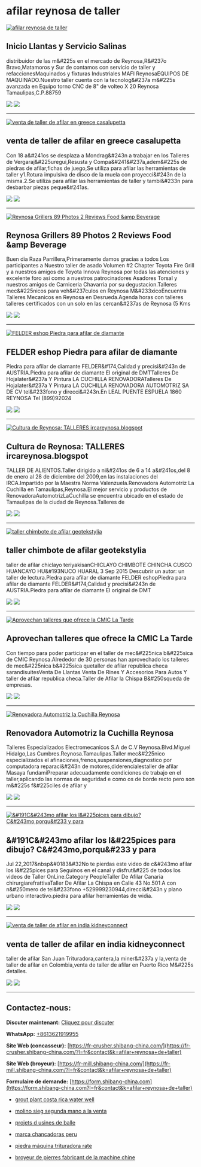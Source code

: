 # afilar reynosa de taller

<a href="https://swt.shibang-china.com/?l=fr&img&k=afilar+reynosa+de+taller" target="_blank">![afilar reynosa de taller](http://static.shibang-china.com/all-800x300/1455.jpg)</a>

## Inicio Llantas y Servicio Salinas
distribuidor de las m&#225s en el mercado de Reynosa,R&#237o Bravo,Matamoros y Sur de contamos con servicio de taller y refaccionesMaquinados y fixturas Industriales MAFI ReynosaEQUIPOS DE MAQUINADO.Nuestro taller cuenta con la tecnolog&#237a m&#225s avanzada en Equipo torno CNC de 8" de volteo X 20 Reynosa Tamaulipas,C.P.88759


<a href="https://whatsapp.shibangsoft.com/WhatsApp.php" target="_blank" title="WhatsApp">![](http://static.shibang-china.com/icon/whatsapp.png)</a> <a href="https://swt.shibang-china.com/?l=fr&icon&k=afilar+reynosa+de+taller" target="_blank">![](http://static.shibang-china.com/icon/chat-fr.png)</a>

---

<a href="https://swt.shibang-china.com/?l=fr&img&k=afilar+reynosa+de+taller" target="_blank">![venta de taller de afilar en greece casalupetta](http://static.shibang-china.com/all-800x300/1478.jpg)</a>

## venta de taller de afilar en greece casalupetta
Con 18 a&#241os se desplaza a Mondrag&#243n a trabajar en los Talleres de Vergaraj&#225uregui,Resusta y Compa&#241&#237a,adem&#225s de piedras de afilar,fichas de juego,Se utiliza para afilar las herramientas de taller y1.Rotura impulsiva de disco de la muela con proyecci&#243n de la misma.2.Se utiliza para afilar las herramientas de taller y tambi&#233n para desbarbar piezas peque&#241as.


<a href="https://whatsapp.shibangsoft.com/WhatsApp.php" target="_blank" title="WhatsApp">![](http://static.shibang-china.com/icon/whatsapp.png)</a> <a href="https://swt.shibang-china.com/?l=fr&icon&k=afilar+reynosa+de+taller" target="_blank">![](http://static.shibang-china.com/icon/chat-fr.png)</a>

---

<a href="https://swt.shibang-china.com/?l=fr&img&k=afilar+reynosa+de+taller" target="_blank">![Reynosa Grillers 89 Photos 2 Reviews Food &amp Beverage](http://static.shibang-china.com/all-800x300/750.jpg)</a>

## Reynosa Grillers 89 Photos 2 Reviews Food &amp Beverage
Buen dia Raza Parrillera,Primeramente damos gracias a todos Los participantes a Nuestro taller de asado Volumen #2 Chapter Toyota Fire Grill y a nuestros amigos de Toyota Innova Reynosa por todas las atenciones y excelente foro asi como a nuestros patrocinadores Asadores Torsal y nuestros amigos de Carniceria Chavarria por su degustacion.Talleres mec&#225nicos para veh&#237culos en Reynosa M&#233xicoEncuentra Talleres Mecanicos en Reynosa en Desrueda.Agenda horas con talleres talleres certificados con un solo en las cercan&#237as de Reynosa (5 Kms


<a href="https://whatsapp.shibangsoft.com/WhatsApp.php" target="_blank" title="WhatsApp">![](http://static.shibang-china.com/icon/whatsapp.png)</a> <a href="https://swt.shibang-china.com/?l=fr&icon&k=afilar+reynosa+de+taller" target="_blank">![](http://static.shibang-china.com/icon/chat-fr.png)</a>

---

<a href="https://swt.shibang-china.com/?l=fr&img&k=afilar+reynosa+de+taller" target="_blank">![FELDER eshop Piedra para afilar de diamante](http://static.shibang-china.com/all-800x300/293.jpg)</a>

## FELDER eshop Piedra para afilar de diamante
Piedra para afilar de diamante FELDER&#174,Calidad y precisi&#243n de AUSTRIA.Piedra para afilar de diamante El original de DMTTalleres De Hojalater&#237a Y Pintura LA CUCHILLA RENOVADORATalleres De Hojalater&#237a Y Pintura LA CUCHILLA RENOVADORA AUTOMOTRIZ SA DE CV tel&#233fono y direcci&#243n.En LEAL PUENTE ESPUELA 1860 REYNOSA Tel (899)92024


<a href="https://whatsapp.shibangsoft.com/WhatsApp.php" target="_blank" title="WhatsApp">![](http://static.shibang-china.com/icon/whatsapp.png)</a> <a href="https://swt.shibang-china.com/?l=fr&icon&k=afilar+reynosa+de+taller" target="_blank">![](http://static.shibang-china.com/icon/chat-fr.png)</a>

---

<a href="https://swt.shibang-china.com/?l=fr&img&k=afilar+reynosa+de+taller" target="_blank">![Cultura de Reynosa: TALLERES ircareynosa.blogspot](http://static.shibang-china.com/all-800x300/1150.jpg)</a>

## Cultura de Reynosa: TALLERES ircareynosa.blogspot
TALLER DE ALIENTOS.Taller dirigido a ni&#241os de 6 a 14 a&#241os,del 8 de enero al 28 de diciembre del 2009,en las instalaciones del IRCA.Impartido por la Maestra Norma Valenzuela.Renovadora Automotriz La Cuchilla en Tamaulipas,Reynosa.El mejor servicio y productos de RenovadoraAutomotrizLaCuchilla se encuentra ubicado en el estado de Tamaulipas de la ciudad de Reynosa.Talleres de


<a href="https://whatsapp.shibangsoft.com/WhatsApp.php" target="_blank" title="WhatsApp">![](http://static.shibang-china.com/icon/whatsapp.png)</a> <a href="https://swt.shibang-china.com/?l=fr&icon&k=afilar+reynosa+de+taller" target="_blank">![](http://static.shibang-china.com/icon/chat-fr.png)</a>

---

<a href="https://swt.shibang-china.com/?l=fr&img&k=afilar+reynosa+de+taller" target="_blank">![taller chimbote de afilar geotekstylia](http://static.shibang-china.com/all-800x300/848.jpg)</a>

## taller chimbote de afilar geotekstylia
taller de afilar chiclayo teriyakisanCHICLAYO CHIMBOTE CHINCHA CUSCO HUANCAYO HU&#193NUCO HUARAL 3 Sep 2015 Descubrir un autor: un taller de lectura.Piedra para afilar de diamante FELDER eshopPiedra para afilar de diamante FELDER&#174,Calidad y precisi&#243n de AUSTRIA.Piedra para afilar de diamante El original de DMT


<a href="https://whatsapp.shibangsoft.com/WhatsApp.php" target="_blank" title="WhatsApp">![](http://static.shibang-china.com/icon/whatsapp.png)</a> <a href="https://swt.shibang-china.com/?l=fr&icon&k=afilar+reynosa+de+taller" target="_blank">![](http://static.shibang-china.com/icon/chat-fr.png)</a>

---

<a href="https://swt.shibang-china.com/?l=fr&img&k=afilar+reynosa+de+taller" target="_blank">![Aprovechan talleres que ofrece la CMIC La Tarde](http://static.shibang-china.com/all-800x300/965.jpg)</a>

## Aprovechan talleres que ofrece la CMIC La Tarde
Con tiempo para poder participar en el taller de mec&#225nica b&#225sica de CMIC Reynosa.Alrededor de 30 personas han aprovechado los talleres de mec&#225nica b&#225sica quetaller de afilar republica checa sarandisuitesVenta De Llantas Venta De Rines Y Accesorios Para Autos Y taller de afilar republica checa.Taller de Afilar la Chispa B&#250squeda de empresas.


<a href="https://whatsapp.shibangsoft.com/WhatsApp.php" target="_blank" title="WhatsApp">![](http://static.shibang-china.com/icon/whatsapp.png)</a> <a href="https://swt.shibang-china.com/?l=fr&icon&k=afilar+reynosa+de+taller" target="_blank">![](http://static.shibang-china.com/icon/chat-fr.png)</a>

---

<a href="https://swt.shibang-china.com/?l=fr&img&k=afilar+reynosa+de+taller" target="_blank">![Renovadora Automotriz la Cuchilla Reynosa](http://static.shibang-china.com/all-800x300/837.jpg)</a>

## Renovadora Automotriz la Cuchilla Reynosa
Talleres Especializados Electromecanicos S.A de C.V Reynosa.Blvd.Miguel Hidalgo,Las Cumbres.Reynosa.Tamaulipas.Taller mec&#225nico especializados el afinaciones,frenos,suspensiones,diagnostico por computadora reparaci&#243n de motores,diderencialestaller de afilar Masaya fundamiPreparar adecuadamente condiciones de trabajo en el taller,aplicando las normas de seguridad e como os de borde recto pero son m&#225s f&#225ciles de afilar y


<a href="https://whatsapp.shibangsoft.com/WhatsApp.php" target="_blank" title="WhatsApp">![](http://static.shibang-china.com/icon/whatsapp.png)</a> <a href="https://swt.shibang-china.com/?l=fr&icon&k=afilar+reynosa+de+taller" target="_blank">![](http://static.shibang-china.com/icon/chat-fr.png)</a>

---

<a href="https://swt.shibang-china.com/?l=fr&img&k=afilar+reynosa+de+taller" target="_blank">![&#191C&#243mo afilar los l&#225pices para dibujo? C&#243mo,porqu&#233 y para](http://static.shibang-china.com/all-800x300/1041.jpg)</a>

## &#191C&#243mo afilar los l&#225pices para dibujo? C&#243mo,porqu&#233 y para
Jul 22,2017&nbsp&#0183&#32No te pierdas este video de c&#243mo afilar los l&#225pices para Seguinos en el canal y disfrut&#225 de todos los videos de Taller OnLine.Category PeopleTaller De Afilar Canaria chirurgiarefrattivaTaller De Afilar La Chispa en Calle 43 No.501 A con n&#250mero de tel&#233fono +529999230944,direcci&#243n y plano urbano interactivo.piedra para afilar herramientas de widia.


<a href="https://whatsapp.shibangsoft.com/WhatsApp.php" target="_blank" title="WhatsApp">![](http://static.shibang-china.com/icon/whatsapp.png)</a> <a href="https://swt.shibang-china.com/?l=fr&icon&k=afilar+reynosa+de+taller" target="_blank">![](http://static.shibang-china.com/icon/chat-fr.png)</a>

---

<a href="https://swt.shibang-china.com/?l=fr&img&k=afilar+reynosa+de+taller" target="_blank">![venta de taller de afilar en india kidneyconnect](http://static.shibang-china.com/all-800x300/192.jpg)</a>

## venta de taller de afilar en india kidneyconnect
taller de afilar San Juan Trituradora,cantera,la miner&#237a y la,venta de taller de afilar en Colombia,venta de taller de afilar en Puerto Rico M&#225s detalles.

<a href="https://whatsapp.shibangsoft.com/WhatsApp.php" target="_blank" title="WhatsApp">![](http://static.shibang-china.com/icon/whatsapp.png)</a> <a href="https://swt.shibang-china.com/?l=fr&icon&k=afilar+reynosa+de+taller" target="_blank">![](http://static.shibang-china.com/icon/chat-fr.png)</a>

---
## Contactez-nous:

**Discuter maintenant:** [Cliquez pour discuter](https://swt.shibang-china.com?l=fr&contact&k=afilar+reynosa+de+taller)

**WhatsApp:**  [+8613621919955](https://whatsapp.shibangsoft.com/WhatsApp.php)

**Site Web (concasseur):** [https://fr-crusher.shibang-china.com/](https://fr-crusher.shibang-china.com/?l=fr&contact&k=afilar+reynosa+de+taller)

**Site Web (broyeur):** [https://fr-mill.shibang-china.com/](https://fr-mill.shibang-china.com/?l=fr&contact&k=afilar+reynosa+de+taller)

**Formulaire de demande:** [https://form.shibang-china.com](https://form.shibang-china.com?l=fr&contact&k=afilar+reynosa+de+taller)

* [grout plant costa rica water well](../64/grout%20plant%20costa%20rica%20water%20well.md)

* [molino sieg segunda mano a la venta](../63/molino%20sieg%20segunda%20mano%20a%20la%20venta.md)

* [projets d usines de balle](../61/projets%20d%20usines%20de%20balle.md)

* [marca chancadoras peru](../64/marca%20chancadoras%20peru.md)

* [piedra máquina trituradora rate](../62/piedra%20m%C3%A1quina%20trituradora%20rate.md)

* [broyeur de pierres fabricant de la machine chine](../61/broyeur%20de%20pierres%20fabricant%20de%20la%20machine%20chine.md)